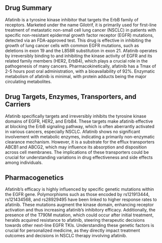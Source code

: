 ## Drug Summary
Afatinib is a tyrosine kinase inhibitor that targets the ErbB family of receptors. Marketed under the name Gilotrif, it is primarily used for first-line treatment of metastatic non-small cell lung cancer (NSCLC) in patients with specific non-resistant epidermal growth factor receptor (EGFR) mutations, detected via an FDA-approved test. This drug is effective in inhibiting the growth of lung cancer cells with common EGFR mutations, such as deletions in exon 19 and the L858R substitution in exon 21. Afatinib operates by irreversibly binding to and inhibiting the kinase activity of EGFR and its related family members (HER2, ErbB4), which plays a crucial role in the pathogenesis of many cancers. Pharmacokinetically, afatinib has a Tmax of 2-5 hours post oral administration, with a bioavailability of 92%. Enzymatic metabolism of afatinib is minimal, with protein adducts being the major circulating metabolites.

## Drug Targets, Enzymes, Transporters, and Carriers
Afatinib specifically targets and irreversibly inhibits the tyrosine kinase domains of EGFR, HER2, and ErbB4. These targets make afatinib effective at blocking the ErbB signaling pathway, which is often aberrantly activated in various cancers, especially NSCLC. Afatinib shows no significant involvement with metabolic enzymes, indicating a primarily non-enzymatic clearance mechanism. However, it is a substrate for the efflux transporters ABCB1 and ABCG2, which may influence its absorption and disposition across cell membranes. The implications of these transporters could be crucial for understanding variations in drug effectiveness and side effects among individuals.

## Pharmacogenetics
Afatinib’s efficacy is highly influenced by specific genetic mutations within the EGFR gene. Polymorphisms such as those encoded by rs121913444, rs121434568, and rs28929495 have been linked to higher response rates to afatinib. These mutations augment the kinase domain, enhancing receptor activation and thus increasing afatinib’s inhibitory efficacy. Additionally, the presence of the T790M mutation, which could occur after initial treatment, heralds acquired resistance to afatinib, steering therapeutic decisions towards other next-line EGFR TKIs. Understanding these genetic factors is crucial for personalized medicine, as they directly impact treatment outcomes and decisions in NSCLC therapy involving afatinib.